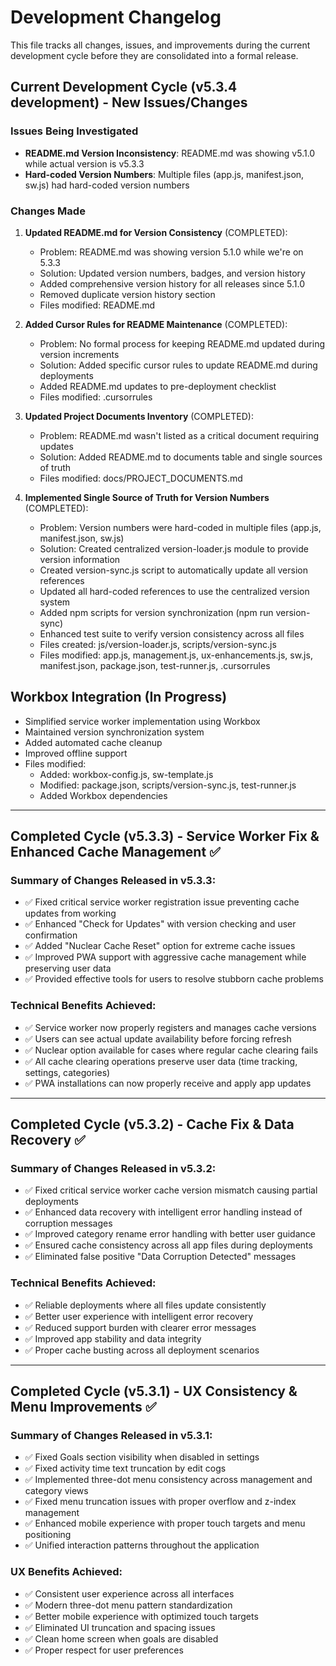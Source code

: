 # Development Changelog

This file tracks all changes, issues, and improvements during the current development cycle before they are consolidated into a formal release.

## Current Development Cycle (v5.3.4 development) - New Issues/Changes

### Issues Being Investigated
- **README.md Version Inconsistency**: README.md was showing v5.1.0 while actual version is v5.3.3
- **Hard-coded Version Numbers**: Multiple files (app.js, manifest.json, sw.js) had hard-coded version numbers

### Changes Made
1. **Updated README.md for Version Consistency** (COMPLETED):
   - Problem: README.md was showing version 5.1.0 while we're on 5.3.3
   - Solution: Updated version numbers, badges, and version history
   - Added comprehensive version history for all releases since 5.1.0
   - Removed duplicate version history section
   - Files modified: README.md

2. **Added Cursor Rules for README Maintenance** (COMPLETED):
   - Problem: No formal process for keeping README.md updated during version increments
   - Solution: Added specific cursor rules to update README.md during deployments
   - Added README.md updates to pre-deployment checklist
   - Files modified: .cursorrules
   
3. **Updated Project Documents Inventory** (COMPLETED):
   - Problem: README.md wasn't listed as a critical document requiring updates
   - Solution: Added README.md to documents table and single sources of truth
   - Files modified: docs/PROJECT_DOCUMENTS.md

4. **Implemented Single Source of Truth for Version Numbers** (COMPLETED):
   - Problem: Version numbers were hard-coded in multiple files (app.js, manifest.json, sw.js)
   - Solution: Created centralized version-loader.js module to provide version information
   - Created version-sync.js script to automatically update all version references
   - Updated all hard-coded references to use the centralized version system
   - Added npm scripts for version synchronization (npm run version-sync)
   - Enhanced test suite to verify version consistency across all files
   - Files created: js/version-loader.js, scripts/version-sync.js
   - Files modified: app.js, management.js, ux-enhancements.js, sw.js, manifest.json, package.json, test-runner.js, .cursorrules

## Workbox Integration (In Progress)
- Simplified service worker implementation using Workbox
- Maintained version synchronization system
- Added automated cache cleanup
- Improved offline support
- Files modified:
  - Added: workbox-config.js, sw-template.js
  - Modified: package.json, scripts/version-sync.js, test-runner.js
  - Added Workbox dependencies

---

## Completed Cycle (v5.3.3) - Service Worker Fix & Enhanced Cache Management ✅

### Summary of Changes Released in v5.3.3:
- ✅ Fixed critical service worker registration issue preventing cache updates from working
- ✅ Enhanced "Check for Updates" with version checking and user confirmation
- ✅ Added "Nuclear Cache Reset" option for extreme cache issues
- ✅ Improved PWA support with aggressive cache management while preserving user data
- ✅ Provided effective tools for users to resolve stubborn cache problems

### Technical Benefits Achieved:
- ✅ Service worker now properly registers and manages cache versions
- ✅ Users can see actual update availability before forcing refresh
- ✅ Nuclear option available for cases where regular cache clearing fails
- ✅ All cache clearing operations preserve user data (time tracking, settings, categories)
- ✅ PWA installations can now properly receive and apply app updates

---

## Completed Cycle (v5.3.2) - Cache Fix & Data Recovery ✅

### Summary of Changes Released in v5.3.2:
- ✅ Fixed critical service worker cache version mismatch causing partial deployments
- ✅ Enhanced data recovery with intelligent error handling instead of corruption messages
- ✅ Improved category rename error handling with better user guidance
- ✅ Ensured cache consistency across all app files during deployments
- ✅ Eliminated false positive "Data Corruption Detected" messages

### Technical Benefits Achieved:
- ✅ Reliable deployments where all files update consistently
- ✅ Better user experience with intelligent error recovery
- ✅ Reduced support burden with clearer error messages
- ✅ Improved app stability and data integrity
- ✅ Proper cache busting across all deployment scenarios

---

## Completed Cycle (v5.3.1) - UX Consistency & Menu Improvements ✅

### Summary of Changes Released in v5.3.1:
- ✅ Fixed Goals section visibility when disabled in settings
- ✅ Fixed activity time text truncation by edit cogs  
- ✅ Implemented three-dot menu consistency across management and category views
- ✅ Fixed menu truncation issues with proper overflow and z-index management
- ✅ Enhanced mobile experience with proper touch targets and menu positioning
- ✅ Unified interaction patterns throughout the application

### UX Benefits Achieved:
- ✅ Consistent user experience across all interfaces
- ✅ Modern three-dot menu pattern standardization
- ✅ Better mobile experience with optimized touch targets
- ✅ Eliminated UI truncation and spacing issues
- ✅ Clean home screen when goals are disabled
- ✅ Proper respect for user preferences